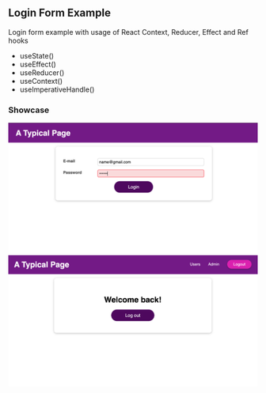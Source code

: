 ## Login Form Example
Login form example with usage of React Context, Reducer, Effect and Ref hooks
<ul>
  <li>useState()</li>
  <li>useEffect()</li>
  <li>useReducer()</li>
  <li>useContext()</li>
  <li>useImperativeHandle()</li>
</ul>

### Showcase
![Image1](screenshots/login1.png)
![Image1](screenshots/login2.png)